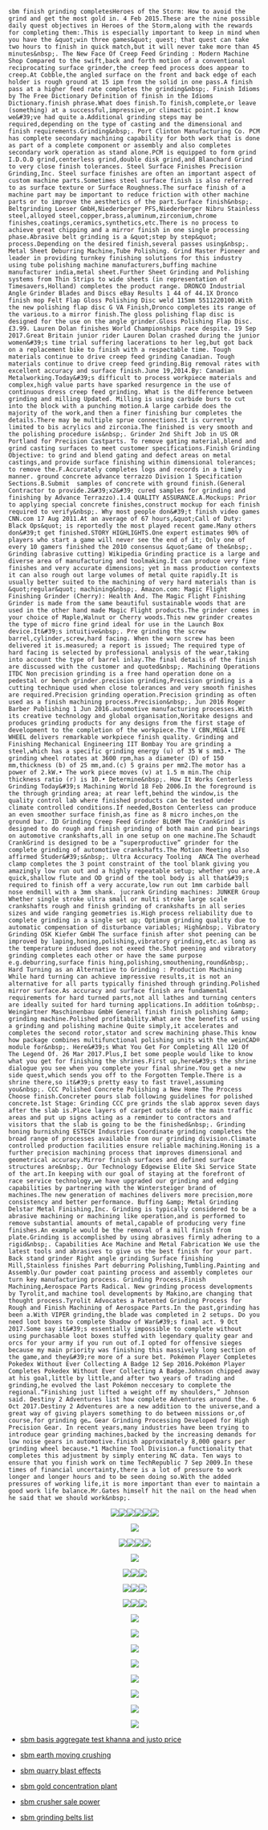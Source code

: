 
```
sbm finish grinding completesHeroes of the Storm: How to avoid the grind and get the most gold in. 4 Feb 2015.These are the nine possible daily quest objectives in Heroes of the Storm,along with the rewards for completing them:.This is especially important to keep in mind when you have the &quot;win three games&quot; quest; that quest can take two hours to finish in quick match,but it will never take more than 45 minutes&nbsp;. The New Face Of Creep Feed Grinding : Modern Machine Shop Compared to the swift,back and forth motion of a conventional reciprocating surface grinder,the creep feed process does appear to creep.At Cobble,the angled surface on the front and back edge of each holder is rough ground at 15 ipm from the solid in one pass.A finish pass at a higher feed rate completes the grinding&nbsp;. Finish Idioms by The Free Dictionary Definition of finish in the Idioms Dictionary.finish phrase.What does finish.To finish,complete,or leave (something) at a successful,impressive,or climactic point.I know we&#39;ve had quite a.Additional grinding steps may be required,depending on the type of casting and the dimensional and finish requirements.Grinding&nbsp;. Port Clinton Manufacturing Co. PCM has complete secondary machining capability for both work that is done as part of a complete component or assembly and also completes secondary work operation as stand alone.PCM is equipped to form grind I.D.O.D grind,centerless grind,double disk grind,and Blanchard Grind to very close finish tolerances. Steel Surface Finishes Precision Grinding,Inc. Steel surface finishes are often an important aspect of custom machine parts.Sometimes steel surface finish is also referred to as surface texture or Surface Roughness.The surface finish of a machine part may be important to reduce friction with other machine parts or to improve the aesthetics of the part.Surface finish&nbsp;. Beltgrinding Loeser GmbH,Niederberger PFS,Niederberger Nibru Stainless steel,alloyed steel,copper,brass,aluminum,zirconium,chrome finishes,coatings,ceramics,synthetics,etc.There is no process to achieve great chipping and a mirror finish in one single processing phase.Abrasive belt grinding is a &quot;step by step&quot; process.Depending on the desired finish,several passes using&nbsp;. Metal Sheet Deburring Machine,Tube Polishing. Grind Master Pioneer and leader in providing turnkey finishing solutions for this industry using tube polishing machine manufacturers,buffing machine manufacturer india,metal sheet.Further Sheet Grinding and Polishing systems from Thin Strips to wide sheets (in representation of Timesavers,Holland) completes the product range. DRONCO Industrial Angle Grinder Blades and Discs eBay Results 1 44 of 44.1X Dronco finish mop Felt Flap Gloss Polishing Disc weld 115mm 5511220100.With the new polishing flap disc G VA Finish,Dronco completes its range of the various.to a mirror finish.The gloss polishing flap disc is designed for the use on the angle grinder.Gloss Polishing Flap Disc.£3.99. Lauren Dolan finishes World Championships race despite. 19 Sep 2017.Great Britain junior rider Lauren Dolan crashed during the junior women&#39;s time trial suffering lacerations to her leg,but got back on a replacement bike to finish with a respectable time. Tough materials continue to drive creep feed grinding Canadian. Tough materials continue to drive creep feed grinding.Big removal rates with excellent accuracy and surface finish.June 19,2014.By: Canadian Metalworking.Today&#39;s difficult to process workpiece materials and complex,high value parts have sparked resurgence in the use of continuous dress creep feed grinding. What is the difference between grinding and milling Updated. Milling is using carbide burs to cut into the block with a punching motion.A large carbide does the majority of the work,and then a finer finishing bur completes the details.There may be multiple sprue connections.It is currently limited to bis acrylics and zirconia.The finished is very smooth and the polishing procedure is&nbsp;. Grinder 2nd Shift Job in US OR Portland for Precision Castparts. To remove gating material,blend and grind casting surfaces to meet customer specifications.Finish Grinding Objective: to grind and blend gating and defect areas on metal castings,and provide surface finishing within dimensional tolerances; to remove the.F.Accurately completes logs and records in a timely manner. ground concrete advance terrazzo Division 1 Specification Sections.B.Submit  samples of concrete with ground finish.(General Contractor to provide.2&#39;x2&#39; cured samples for grinding and finishing by Advance Terrazzo).1.4 QUALITY ASSURANCE.A.Mockups: Prior to applying special concrete finishes,construct mockup for each finish required to verify&nbsp;. Why most people don&#39;t finish video games CNN.com 17 Aug 2011.At an average of 67 hours,&quot;Call of Duty: Black Ops&quot; is reportedly the most played recent game.Many others don&#39;t get finished.STORY HIGHLIGHTS.One expert estimates 90% of players who start a game will never see the end of it; Only one of every 10 gamers finished the 2010 consensus &quot;Game of the&nbsp;. Grinding (abrasive cutting) Wikipedia Grinding practice is a large and diverse area of manufacturing and toolmaking.It can produce very fine finishes and very accurate dimensions; yet in mass production contexts it can also rough out large volumes of metal quite rapidly.It is usually better suited to the machining of very hard materials than is &quot;regular&quot; machining&nbsp;. Amazon.com: Magic Flight Finishing Grinder (Cherry): Health And. The Magic Flight Finishing Grinder is made from the same beautiful sustainable woods that are used in the other hand made Magic Flight products.The grinder comes in your choice of Maple,Walnut or Cherry woods.This new grinder creates the type of micro fine grind ideal for use in the Launch Box device.It&#39;s intuitive&nbsp;. Pre grinding the screw barrel,cylinder,screw,hard facing. When the worn screw has been delivered it is.measured; a report is issued; The required type of hard facing is selected by professional analysis of the wear,taking into account the type of barrel inlay.The final details of the finish are discussed with the customer and quoted&nbsp;. Machining Operations ITDC Non precision grinding is a free hand operation done on a pedestal or bench grinder.precision grinding,Precision grinding is a cutting technique used when close tolerances and very smooth finishes are required.Precision grinding operation.Precision grinding as often used as a finish machining process.Precision&nbsp;. Jun 2016 Roger Barber Publishing 1 Jun 2016.automotive manufacturing processes.With its creative technology and global organisation,Noritake designs and produces grinding products for any designs from the first stage of development to the completion of the workpiece.The V CBN,MEGA LIFE WHEEL delivers remarkable workpiece finish quality. Grinding and Finishing Mechanical Engineering IIT Bombay You are grinding a steel,which has a specific grinding energy (u) of 35 W s mm3.• The grinding wheel rotates at 3600 rpm,has a diameter (D) of 150 mm,thickness (b) of 25 mm,and.(c) 5 grains per mm2.The motor has a power of 2.kW.• The work piece moves (v) at 1.5 m min.The chip thickness ratio (r) is 10.• Determine&nbsp;. How It Works Centerless Grinding Today&#39;s Machining World 18 Feb 2006.In the foreground is the through grinding area; at rear left,behind the window,is the quality control lab where finished products can be tested under climate controlled conditions.If needed,Boston Centerless can produce an even smoother surface finish,as fine as 8 micro inches,on the ground bar. ID Grinding Creep Feed Grinder BLOHM The CrankGrind is designed to do rough and finish grinding of both main and pin bearings on automotive crankshafts,all in one setup on one machine.The Schaudt CrankGrind is designed to be a “superproductive” grinder for the complete grinding of automotive crankshafts.The Motion Meeting also affirmed Studer&#39;s&nbsp;. Ultra Accuracy Tooling  ANCA The overhead clamp completes the 3 point constraint of the tool blank giving you amazingly low run out and a highly repeatable setup; whether you are.A quick,shallow flute and OD grind of the tool body is all that&#39;s required to finish off a very accurate,low run out 1mm carbide ball nose endmill with a 3mm shank. jucrank Grinding machines: JUNKER Group Whether single stroke ultra small or multi stroke large scale crankshafts rough and finish grinding of crankshafts in all series sizes and wide ranging geometries is.High process reliability due to complete grinding in a single set up; Optimum grinding quality due to automatic compensation of disturbance variables; High&nbsp;. Vibratory Grinding OSK Kiefer GmbH The surface finish after shot peening can be improved by laping,honing,polishing,vibratory grinding,etc.as long as the temperature indused does not exeed the.Shot peening and vibratory grinding completes each other or have the same purpose e.g.deburring,surface finis hing,polishing,smouthening,round&nbsp;. Hard Turning as an Alternative to Grinding : Production Machining While hard turning can achieve impressive results,it is not an alternative for all parts typically finished through grinding.Polished mirror surface.As accuracy and surface finish are fundamental requirements for hard turned parts,not all lathes and turning centers are ideally suited for hard turning applications.In addition to&nbsp;. Weingärtner Maschinenbau GmbH General finish finish polishing &amp; grinding machine.Polished profitability.What are the benefits of using a grinding and polishing machine Quite simply,it accelerates and completes the second rotor,stator and screw machining phase.This know how package combines multifunctional polishing units with the weinCAD® module for&nbsp;. Here&#39;s What You Get For Completing All 120 Of The Legend Of. 26 Mar 2017.Plus,I bet some people would like to know what you get for finishing the shrines.First up,here&#39;s the shrine dialogue you see when you complete your final shrine.You get a new side quest,which sends you off to the Forgotten Temple.There is a shrine there,so it&#39;s pretty easy to fast travel,assuming you&nbsp;. CCC Polished Concrete Polishing a New Home The Process Choose finish.Concreter pours slab following guidelines for polished concrete.1st Stage: Grinding CCC pre grinds the slab approx seven days after the slab is.Place layers of carpet outside of the main traffic areas and put up signs acting as a reminder to contractors and visitors that the slab is going to be the finished&nbsp;. Grinding honing burnishing ESTECH Industries Coordinate grinding completes the broad range of processes available from our grinding division.Climate controlled production facilities ensure reliable machining.Honing is a further precision machining process that improves dimensional and geometrical accuracy.Mirror finish surfaces and defined surface structures are&nbsp;. Our Technology Edgewise Elite Ski Service State of the art.In keeping with our goal of staying at the forefront of race service technology,we have upgraded our grinding and edging capabilities by partnering with the Wintersteiger brand of machines.The new generation of machines delivers more precision,more consistency and better performance. Buffing &amp; Metal Grinding Delstar Metal Finishing,Inc. Grinding is typically considered to be a abrasive machining or machining like operation,and is performed to remove substantial amounts of metal,capable of producing very fine finishes.An example would be the removal of a mill finish from plate.Grinding is accomplished by using abrasives firmly adhering to a rigid&nbsp;. Capabilities Ace Machine and Metal Fabrication We use the latest tools and abrasives to give us the best finish for your part. Back stand grinder Right angle grinding Surface finishing Mill,Stainless finishes Part deburring Polishing,Tumbling.Painting and Assembly.Our powder coat painting process and assembly completes our turn key manufacturing process. Grinding Process,Finish Machining,Aerospace Parts Radical. New grinding process developments by Tyrolit,and machine tool developments by Makino,are changing that thought process.Tyrolit Advocates a Patented Grinding Process for Rough and Finish Machining of Aerospace Parts.In the past,grinding has been a.With VIPER grinding,the blade was completed in 2 setups. Do you need loot boxes to complete Shadow of War&#39;s final act. 9 Oct 2017.Some say it&#39;s essentially impossible to complete without using purchasable loot boxes stuffed with legendary quality gear and orcs for your army if you run out of.I opted for offensive sieges because my main priority was finishing this massively long section of the game,and they&#39;re more of a sure bet. Pokémon Player Completes Pokedex Without Ever Collecting A Badge 12 Sep 2016.Pokémon Player Completes Pokedex Without Ever Collecting A Badge.Johnson chipped away at his goal,little by little,and after two years of trading and grinding,he evolved the last Pokémon neccesary to complete the regional.“Finishing just lifted a weight off my shoulders,” Johnson said. Destiny 2 Adventures list how complete Adventures around the. 6 Oct 2017.Destiny 2 Adventures are a new addition to the universe,and a great way of giving players something to do between missions or,of course,for grinding ge… Gear Grinding Processing Developed for High Precision Gear. In recent years,many industries have been trying to introduce gear grinding machines,backed by the increasing demands for low noise gears in automotive.finish approximately 8,000 gears per grinding wheel because.*1 Machine Tool Division.a functionality that completes this adjustment by simply entering NC data. Ten ways to ensure that you finish work on time TechRepublic 7 Sep 2009.In these times of financial uncertainty,there is a lot of pressure to work longer and longer hours and to be seen doing so.With the added pressures of working life,it is more important than ever to maintain a good work life balance.Mr.Gates himself hit the nail on the head when he said that we should work&nbsp;. 
```

<div align="center">
  
<a rel="nofollow" href="https://m.shibang-china.com?f=github&k=sbm+finish+grinding+completes"><img src="https://static.shibang-china.com/en/l.png"></a><img src="https://static.shibang-china.com/en/hw.png"><a rel="nofollow" href="https://m.shibang-china.com/product/?f=github&k=sbm+finish+grinding+completes"><img src="https://static.shibang-china.com/en/p.png"></a><a rel="nofollow" href="https://m.shibang-china.com/cases/?f=github&k=sbm+finish+grinding+completes"><img src="https://static.shibang-china.com/en/c.png"></a><a rel="nofollow" href="https://m.shibang-china.com/news/?f=github&k=sbm+finish+grinding+completes"><img src="https://static.shibang-china.com/en/n.png"></a><a rel="nofollow" href="https://m.shibang-china.com?f=github&k=sbm+finish+grinding+completes"><img src="https://static.shibang-china.com/en/m.png"></a>

<a rel="nofollow" href="https://m.shibang-china.com/product/?f=github&k=sbm+finish+grinding+completes"><img src="https://static.shibang-china.com/en/b.jpg"></a>
  
<a rel="nofollow" href="https://m.shibang-china.com/solution-aggregate.html?f=github&k=sbm+finish+grinding+completes"><img src="https://static.shibang-china.com/en/a.jpg"></a><a rel="nofollow" href="https://m.shibang-china.com/solution-mine.html?f=github&k=sbm+finish+grinding+completes"><img src="https://static.shibang-china.com/en/m.jpg"></a><a rel="nofollow" href="https://m.shibang-china.com/solution-mill.html?f=github&k=sbm+finish+grinding+completes"><img src="https://static.shibang-china.com/en/g.jpg"></a><a rel="nofollow" href="https://m.shibang-china.com/solution-epc.html?f=github&k=sbm+finish+grinding+completes"><img src="https://static.shibang-china.com/en/e.jpg"></a>

<a rel="nofollow" href="https://m.shibang-china.com/product/?f=github&k=sbm+finish+grinding+completes"><img src="https://static.shibang-china.com/en/a-p.png"></a>

<a rel="nofollow" href="https://m.shibang-china.com/product/crusher/c6x.html?f=github&k=sbm+finish+grinding+completes"><img src="https://static.shibang-china.com/en/j.jpg"></a><a rel="nofollow" href="https://m.shibang-china.com/product/crusher/ci5x.html?f=github&k=sbm+finish+grinding+completes"><img src="https://static.shibang-china.com/en/i.jpg"></a><a rel="nofollow" href="https://m.shibang-china.com/product/crusher/hst.html?f=github&k=sbm+finish+grinding+completes"><img src="https://static.shibang-china.com/en/c.jpg"></a>

<a rel="nofollow" href="https://m.shibang-china.com/product/mill/mtw.html?f=github&k=sbm+finish+grinding+completes"><img src="https://static.shibang-china.com/en/mtw.jpg"></a><a rel="nofollow" href="https://m.shibang-china.com/product/mill/scm.html?f=github&k=sbm+finish+grinding+completes"><img src="https://static.shibang-china.com/en/scm.jpg"></a><a rel="nofollow" href="https://m.shibang-china.com/product/mill/lm.html?f=github&k=sbm+finish+grinding+completes"><img src="https://static.shibang-china.com/en/lm.jpg"></a>

<a rel="nofollow" href="https://m.shibang-china.com/product/sand/vsi6x.html?f=github&k=sbm+finish+grinding+completes"><img src="https://static.shibang-china.com/en/6x.jpg"></a><a rel="nofollow" href="https://m.shibang-china.com/product/sand/vu.html?f=github&k=sbm+finish+grinding+completes"><img src="https://static.shibang-china.com/en/vu.jpg"></a><a rel="nofollow" href="https://m.shibang-china.com/product/mobile/klun.html?f=github&k=sbm+finish+grinding+completes"><img src="https://static.shibang-china.com/en/k.jpg"></a>

<a rel="nofollow" href="https://m.shibang-china.com/cases/?f=github&k=sbm+finish+grinding+completes"><img src="https://static.shibang-china.com/en/case.png"></a>

<a rel="nofollow" href="https://m.shibang-china.com/cases/aggregate/202.html?f=github&k=sbm+finish+grinding+completes"><img src="https://static.shibang-china.com/en/c-1.jpg"></a>

<a rel="nofollow" href="https://m.shibang-china.com/cases/aggregate/203.html?f=github&k=sbm+finish+grinding+completes"><img src="https://static.shibang-china.com/en/c-2.jpg"></a>

<a rel="nofollow" href="https://m.shibang-china.com/cases/mill/123.html?f=github&k=sbm+finish+grinding+completes"><img src="https://static.shibang-china.com/en/c-3.jpg"></a>

<a rel="nofollow" href="https://m.shibang-china.com/contact_us.html?f=github&k=sbm+finish+grinding+completes"><img src="https://static.shibang-china.com/en/contact.png"></a>

<a rel="nofollow" href="https://swt.shibang-china.com/?f=github&k=sbm+finish+grinding+completes"><img src="https://static.shibang-china.com/en/chat.png"></a>

<a rel="nofollow" href="https://whatsapp.shibangsoft.com/WhatsApp.php?f=github&k=sbm+finish+grinding+completes"><img src="https://static.shibang-china.com/en/whatsapp.png"></a>

<a rel="nofollow" href="https://m.shibang-china.com/?f=github&k=sbm+finish+grinding+completes"><img src="https://static.shibang-china.com/en/website.png"></a>

</div>


* [sbm basis aggregate test khanna and justo price](sbm%20basis%20aggregate%20test%20khanna%20and%20justo%20price.md)

* [sbm earth moving crushing](sbm%20earth%20moving%20crushing.md)

* [sbm quarry blast effects](sbm%20quarry%20blast%20effects.md)

* [sbm gold concentration plant](sbm%20gold%20concentration%20plant.md)

* [sbm crusher sale power](sbm%20crusher%20sale%20power.md)

* [sbm grinding belts list](sbm%20grinding%20belts%20list.md)